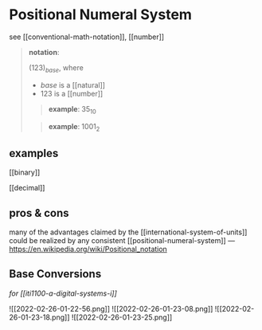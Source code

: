 # Positional Numeral System

see [[conventional-math-notation]], [[number]]

> **notation**:
>
> $(123)_{base}$, where
>
> - $base$ is a [[natural]]
> - $123$ is a [[number]]
>
> > **example**: $35_{10}$
>
> > **example**: $1001_{2}$

## examples

[[binary]]

[[decimal]]

## pros & cons

many of the advantages claimed by the [[international-system-of-units]] could be realized by any consistent [[positional-numeral-system]] &mdash; <https://en.wikipedia.org/wiki/Positional_notation>

## Base Conversions

_for [[iti1100-a-digital-systems-i]]_

![[2022-02-26-01-22-56.png]]
![[2022-02-26-01-23-08.png]]
![[2022-02-26-01-23-18.png]]
![[2022-02-26-01-23-25.png]]

